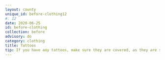 ```yaml
---
layout: county 
unique_id: before-clothing12
#: 12
date: 2020-06-25
id: before-clothing
collection: before
advisory: do
category: clothing
title: Tattoos
tip: If you have any tattoos, make sure they are covered, as they are strongly identifiable.
---
```

